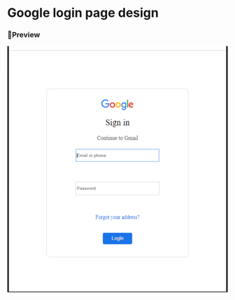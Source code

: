 # Google login page design

### :pushpin:Preview


![Page](https://github.com/oykuky/Google-LoginForm-Style/blob/main/assets/form.png)

